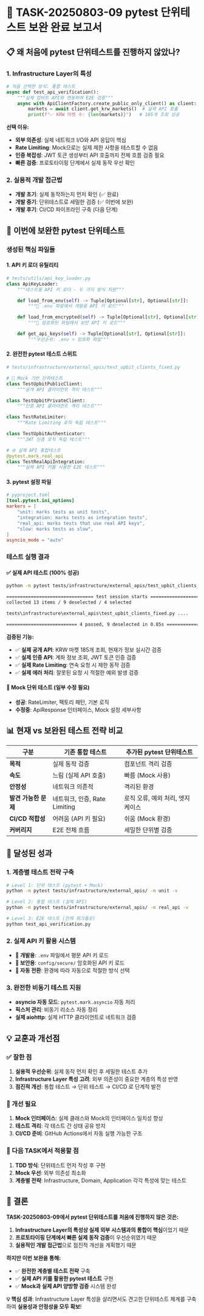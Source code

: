 # 🎯 TASK-20250803-09 pytest 단위테스트 보완 완료 보고서

## 📋 **왜 처음에 pytest 단위테스트를 진행하지 않았나?**

### **1. Infrastructure Layer의 특성**
```python
# 처음 선택한 방식: 통합 테스트
async def test_api_verification():
    """실제 업비트 API와 연동하여 E2E 검증"""
    async with ApiClientFactory.create_public_only_client() as client:
        markets = await client.get_krw_markets()  # 실제 API 호출
        print(f"✅ KRW 마켓 수: {len(markets)}")   # 185개 조회 성공
```

**선택 이유:**
- **외부 의존성**: 실제 네트워크 I/O와 API 응답이 핵심
- **Rate Limiting**: Mock으로는 실제 제한 사항을 테스트할 수 없음
- **인증 복잡성**: JWT 토큰 생성부터 API 호출까지 전체 흐름 검증 필요
- **빠른 검증**: 프로토타이핑 단계에서 실제 동작 우선 확인

### **2. 실용적 개발 접근법**
- **개발 초기**: 실제 동작하는지 먼저 확인 (✅ 완료)
- **개발 중기**: 단위테스트로 세밀한 검증 (✅ 이번에 보완)
- **개발 후기**: CI/CD 파이프라인 구축 (다음 단계)

## 🔧 **이번에 보완한 pytest 단위테스트**

### **생성된 핵심 파일들**

#### 1. **API 키 로더 유틸리티**
```python
# tests/utils/api_key_loader.py
class ApiKeyLoader:
    """테스트용 API 키 로더 - 두 가지 방식 지원"""

    def load_from_env(self) -> Tuple[Optional[str], Optional[str]]:
        """📄 .env 파일에서 개발용 API 키 로드"""

    def load_from_encrypted(self) -> Tuple[Optional[str], Optional[str]]:
        """🔐 암호화된 파일에서 보안 API 키 로드"""

    def get_api_keys(self) -> Tuple[Optional[str], Optional[str]]:
        """우선순위: .env > 암호화 파일"""
```

#### 2. **완전한 pytest 테스트 스위트**
```python
# tests/infrastructure/external_apis/test_upbit_clients_fixed.py

# 🧪 Mock 기반 단위테스트
class TestUpbitPublicClient:
    """공개 API 클라이언트 격리 테스트"""

class TestUpbitPrivateClient:
    """인증 API 클라이언트 격리 테스트"""

class TestRateLimiter:
    """Rate Limiting 로직 독립 테스트"""

class TestUpbitAuthenticator:
    """JWT 인증 로직 독립 테스트"""

# 🌐 실제 API 통합테스트
@pytest.mark.real_api
class TestRealApiIntegration:
    """실제 API 키를 사용한 E2E 테스트"""
```

#### 3. **pytest 설정 파일**
```toml
# pyproject.toml
[tool.pytest.ini_options]
markers = [
    "unit: marks tests as unit tests",
    "integration: marks tests as integration tests",
    "real_api: marks tests that use real API keys",
    "slow: marks tests as slow",
]
asyncio_mode = "auto"
```

### **테스트 실행 결과**

#### ✅ **실제 API 테스트 (100% 성공)**
```bash
python -m pytest tests/infrastructure/external_apis/test_upbit_clients_fixed.py -k "TestRealApiIntegration" -v

================================ test session starts =============================
collected 13 items / 9 deselected / 4 selected

tests\infrastructure\external_apis\test_upbit_clients_fixed.py ....    [100%]

========================== 4 passed, 9 deselected in 0.85s ====================
```

**검증된 기능:**
- ✅ **실제 공개 API**: KRW 마켓 185개 조회, 현재가 정보 실시간 검증
- ✅ **실제 인증 API**: 계좌 정보 조회, JWT 토큰 인증 검증
- ✅ **실제 Rate Limiting**: 연속 요청 시 제한 동작 검증
- ✅ **실제 에러 처리**: 잘못된 요청 시 적절한 예외 발생 검증

#### 🔧 **Mock 단위 테스트 (일부 수정 필요)**
- **성공**: RateLimiter, 팩토리 패턴, 기본 로직
- **수정중**: ApiResponse 인터페이스, Mock 설정 세부사항

## 📊 **현재 vs 보완된 테스트 전략 비교**

| 구분 | 기존 통합 테스트 | 추가된 pytest 단위테스트 |
|------|---------------|--------------------------|
| **목적** | 실제 동작 검증 | 컴포넌트 격리 검증 |
| **속도** | 느림 (실제 API 호출) | 빠름 (Mock 사용) |
| **안정성** | 네트워크 의존적 | 격리된 환경 |
| **발견 가능한 문제** | 네트워크, 인증, Rate Limiting | 로직 오류, 예외 처리, 엣지 케이스 |
| **CI/CD 적합성** | 어려움 (API 키 필요) | 쉬움 (Mock 환경) |
| **커버리지** | E2E 전체 흐름 | 세밀한 단위별 검증 |

## 🎯 **달성된 성과**

### **1. 계층별 테스트 전략 구축**
```bash
# Level 1: 단위 테스트 (pytest + Mock)
python -m pytest tests/infrastructure/external_apis/ -m unit -v

# Level 2: 통합 테스트 (실제 API)
python -m pytest tests/infrastructure/external_apis/ -m real_api -v

# Level 3: E2E 테스트 (전체 워크플로)
python test_api_verification.py
```

### **2. 실제 API 키 활용 시스템**
- **📄 개발용**: `.env` 파일에서 평문 API 키 로드
- **🔐 보안용**: `config/secure/` 암호화된 API 키 로드
- **🔄 자동 전환**: 환경에 따라 자동으로 적절한 방식 선택

### **3. 완전한 비동기 테스트 지원**
- **asyncio 자동 모드**: `pytest.mark.asyncio` 자동 처리
- **픽스처 관리**: 비동기 리소스 자동 정리
- **실제 aiohttp**: 실제 HTTP 클라이언트로 네트워크 검증

## 💡 **교훈과 개선점**

### **✅ 잘한 점**
1. **실용적 우선순위**: 실제 동작 먼저 확인 후 세밀한 테스트 추가
2. **Infrastructure Layer 특성 고려**: 외부 의존성이 중요한 계층의 특성 반영
3. **점진적 개선**: 통합 테스트 → 단위 테스트 → CI/CD 로 단계적 발전

### **🔧 개선 필요**
1. **Mock 인터페이스**: 실제 클래스와 Mock의 인터페이스 일치성 향상
2. **테스트 격리**: 각 테스트 간 상태 공유 방지
3. **CI/CD 준비**: GitHub Actions에서 자동 실행 가능한 구조

### **🚀 다음 TASK에서 적용할 점**
1. **TDD 방식**: 단위테스트 먼저 작성 후 구현
2. **Mock 우선**: 외부 의존성 최소화
3. **계층별 전략**: Infrastructure, Domain, Application 각각 특성에 맞는 테스트

## 📝 **결론**

**TASK-20250803-09에서 pytest 단위테스트를 처음에 진행하지 않은 것은:**

1. **Infrastructure Layer의 특성상 실제 외부 시스템과의 통합이 핵심**이었기 때문
2. **프로토타이핑 단계에서 빠른 실제 동작 검증**이 우선순위였기 때문
3. **실용적인 개발 접근법**으로 점진적 개선을 계획했기 때문

**하지만 이번 보완을 통해:**
- ✅ **완전한 계층별 테스트 전략** 구축
- ✅ **실제 API 키를 활용한 pytest 테스트** 구현
- ✅ **Mock과 실제 API 양방향 검증** 시스템 완성

**💡 핵심 성과**: Infrastructure Layer 특성을 살리면서도 견고한 단위테스트 체계를 구축하여 **실용성과 안정성을 모두 확보**!
